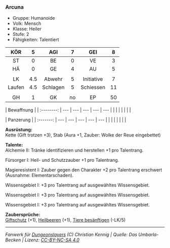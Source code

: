 ### Arcuna

- Gruppe: Humanoide
- Volk: Mensch
- Klasse: Heiler
- Stufe: 2
- Fähigkeiten: Talentiert

|  KÖR   |  5  |   AGI    |  7  |    GEI     |  8  |
| :----: | :-: | :------: | :-: | :--------: | :-: |
|   ST   |  0  |    BE    |  0  |     VE     |  3  |
|   HÄ   |  0  |    GE    |  4  |     AU     |  5  |
|        |     |          |     |            |     |
|   LK   | 4.5 |  Abwehr  |  5  | Initiative |  7  |
| Laufen | 4.5 | Schlagen |  5  | Schiessen  | 11  |
|        |     |          |     |            |     |
|   GH   |  1  |    GK    | no  |     EP     | 50  |

| Bewaffnung |
| :--------: | --- | --- | --- | --- | --- |
|            |     |     |     |     |     |

| Panzerung |
| :-------: | --- | --- | --- | --- | --- |
|           |     |     |     |     |     |

**Ausrüstung:**  
Kette (Gift trotzen +3), Stab (Aura +1, Zauber: Wolke der Reue eingebettet)

**Talente:**  
Alchemie II: Tränke identifizieren und herstellen +1 pro Talentrang.

Fürsorger I: Heil- und Schutzzauber +1 pro Talentrang.

Magieresistent I: Zauber gegen den Charakter +2 pro Talentrang erschwert (Ausnahme: Elementarschaden).

Wissensgebiet I: +3 pro Talentrang auf ausgewähltes Wissensgebiet.

Wissensgebiet I: +3 pro Talentrang auf ausgewähltes Wissensgebiet.

Wissensgebiet I: +3 pro Talentrang auf ausgewähltes Wissensgebiet.

**Zaubersprüche:**  
[Giftschutz](/grw/zauber/giftschutz.md) (+1), [Heilbeeren](/grw/zauber/heilbeeren.md) (+1), [Tiere besänftigen](/grw/zauber/tiere-besaenftigen.md) (-LK/5)

---

_Fanwerk für [Dungeonslayers](https://www.dungeonslayers.net/) (C) Christian Kennig | Quelle: Das Umbarla-Becken | Lizenz: [CC-BY-NC-SA 4.0](https://creativecommons.org/licenses/by-nc-sa/4.0/deed.de)_
